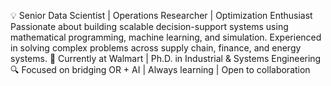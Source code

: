 💡 Senior Data Scientist | Operations Researcher | Optimization Enthusiast
Passionate about building scalable decision-support systems using mathematical programming, machine learning, and simulation. Experienced in solving complex problems across supply chain, finance, and energy systems.
📍 Currently at Walmart | Ph.D. in Industrial & Systems Engineering
🔍 Focused on bridging OR + AI | Always learning | Open to collaboration
